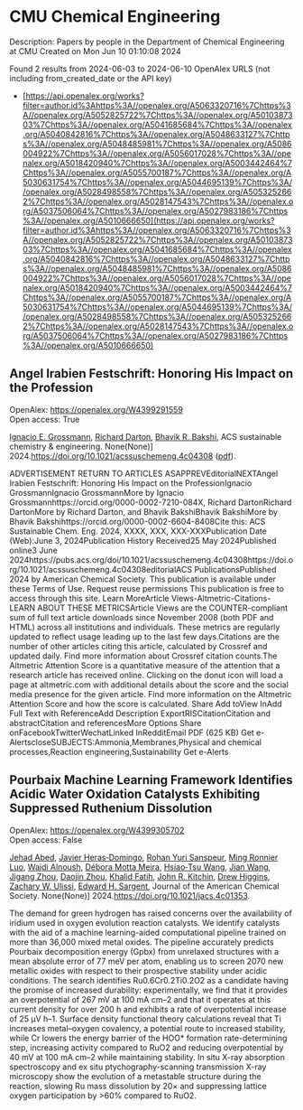# CMU Chemical Engineering
Description: Papers by people in the Department of Chemical Engineering at CMU
Created on Mon Jun 10 01:10:08 2024

Found 2 results from 2024-06-03 to 2024-06-10
OpenAlex URLS (not including from_created_date or the API key)
- [https://api.openalex.org/works?filter=author.id%3Ahttps%3A//openalex.org/A5063320716%7Chttps%3A//openalex.org/A5052825722%7Chttps%3A//openalex.org/A5010387303%7Chttps%3A//openalex.org/A5041685684%7Chttps%3A//openalex.org/A5040842816%7Chttps%3A//openalex.org/A5048633127%7Chttps%3A//openalex.org/A5048485981%7Chttps%3A//openalex.org/A5086004922%7Chttps%3A//openalex.org/A5056017028%7Chttps%3A//openalex.org/A5018420940%7Chttps%3A//openalex.org/A5003442464%7Chttps%3A//openalex.org/A5055700187%7Chttps%3A//openalex.org/A5030631754%7Chttps%3A//openalex.org/A5044695139%7Chttps%3A//openalex.org/A5028498558%7Chttps%3A//openalex.org/A5053252662%7Chttps%3A//openalex.org/A5028147543%7Chttps%3A//openalex.org/A5037506064%7Chttps%3A//openalex.org/A5027983186%7Chttps%3A//openalex.org/A5010666650](https://api.openalex.org/works?filter=author.id%3Ahttps%3A//openalex.org/A5063320716%7Chttps%3A//openalex.org/A5052825722%7Chttps%3A//openalex.org/A5010387303%7Chttps%3A//openalex.org/A5041685684%7Chttps%3A//openalex.org/A5040842816%7Chttps%3A//openalex.org/A5048633127%7Chttps%3A//openalex.org/A5048485981%7Chttps%3A//openalex.org/A5086004922%7Chttps%3A//openalex.org/A5056017028%7Chttps%3A//openalex.org/A5018420940%7Chttps%3A//openalex.org/A5003442464%7Chttps%3A//openalex.org/A5055700187%7Chttps%3A//openalex.org/A5030631754%7Chttps%3A//openalex.org/A5044695139%7Chttps%3A//openalex.org/A5028498558%7Chttps%3A//openalex.org/A5053252662%7Chttps%3A//openalex.org/A5028147543%7Chttps%3A//openalex.org/A5037506064%7Chttps%3A//openalex.org/A5027983186%7Chttps%3A//openalex.org/A5010666650)

## Angel Irabien Festschrift: Honoring His Impact on the Profession   

OpenAlex: https://openalex.org/W4399291559    
Open access: True
    
[Ignacio E. Grossmann](https://openalex.org/A5056017028), [Richard Darton](https://openalex.org/A5045326369), [Bhavik R. Bakshi](https://openalex.org/A5005207940), ACS sustainable chemistry & engineering. None(None)] 2024.https://doi.org/10.1021/acssuschemeng.4c04308 ([pdf](https://pubs.acs.org/doi/pdf/10.1021/acssuschemeng.4c04308)).
    
ADVERTISEMENT RETURN TO ARTICLES ASAPPREVEditorialNEXTAngel Irabien Festschrift: Honoring His Impact on the ProfessionIgnacio GrossmannIgnacio GrossmannMore by Ignacio Grossmannhttps://orcid.org/0000-0002-7210-084X, Richard DartonRichard DartonMore by Richard Darton, and Bhavik BakshiBhavik BakshiMore by Bhavik Bakshihttps://orcid.org/0000-0002-6604-8408Cite this: ACS Sustainable Chem. Eng. 2024, XXXX, XXX, XXX-XXXPublication Date (Web):June 3, 2024Publication History Received25 May 2024Published online3 June 2024https://pubs.acs.org/doi/10.1021/acssuschemeng.4c04308https://doi.org/10.1021/acssuschemeng.4c04308editorialACS PublicationsPublished 2024 by American Chemical Society. This publication is available under these Terms of Use. Request reuse permissions This publication is free to access through this site. Learn MoreArticle Views-Altmetric-Citations-LEARN ABOUT THESE METRICSArticle Views are the COUNTER-compliant sum of full text article downloads since November 2008 (both PDF and HTML) across all institutions and individuals. These metrics are regularly updated to reflect usage leading up to the last few days.Citations are the number of other articles citing this article, calculated by Crossref and updated daily. Find more information about Crossref citation counts.The Altmetric Attention Score is a quantitative measure of the attention that a research article has received online. Clicking on the donut icon will load a page at altmetric.com with additional details about the score and the social media presence for the given article. Find more information on the Altmetric Attention Score and how the score is calculated. Share Add toView InAdd Full Text with ReferenceAdd Description ExportRISCitationCitation and abstractCitation and referencesMore Options Share onFacebookTwitterWechatLinked InRedditEmail PDF (625 KB) Get e-AlertscloseSUBJECTS:Ammonia,Membranes,Physical and chemical processes,Reaction engineering,Sustainability Get e-Alerts    

    

## Pourbaix Machine Learning Framework Identifies Acidic Water Oxidation Catalysts Exhibiting Suppressed Ruthenium Dissolution   

OpenAlex: https://openalex.org/W4399305702    
Open access: False
    
[Jehad Abed](https://openalex.org/A5049493917), [Javier Heras‐Domingo](https://openalex.org/A5062528507), [Rohan Yuri Sanspeur](https://openalex.org/A5071284998), [Ming Ronnier Luo](https://openalex.org/A5076838400), [Wajdi Alnoush](https://openalex.org/A5048076397), [Débora Motta Meira](https://openalex.org/A5036126810), [Hsiao‐Tsu Wang](https://openalex.org/A5037413243), [Jian Wang](https://openalex.org/A5048097208), [Jigang Zhou](https://openalex.org/A5033120840), [Daojin Zhou](https://openalex.org/A5052565332), [Khalid Fatih](https://openalex.org/A5015913191), [John R. Kitchin](https://openalex.org/A5003442464), [Drew Higgins](https://openalex.org/A5044827415), [Zachary W. Ulissi](https://openalex.org/A5024574386), [Edward H. Sargent](https://openalex.org/A5054680242), Journal of the American Chemical Society. None(None)] 2024.https://doi.org/10.1021/jacs.4c01353.
    
The demand for green hydrogen has raised concerns over the availability of iridium used in oxygen evolution reaction catalysts. We identify catalysts with the aid of a machine learning-aided computational pipeline trained on more than 36,000 mixed metal oxides. The pipeline accurately predicts Pourbaix decomposition energy (Gpbx) from unrelaxed structures with a mean absolute error of 77 meV per atom, enabling us to screen 2070 new metallic oxides with respect to their prospective stability under acidic conditions. The search identifies Ru0.6Cr0.2Ti0.2O2 as a candidate having the promise of increased durability: experimentally, we find that it provides an overpotential of 267 mV at 100 mA cm–2 and that it operates at this current density for over 200 h and exhibits a rate of overpotential increase of 25 μV h–1. Surface density functional theory calculations reveal that Ti increases metal–oxygen covalency, a potential route to increased stability, while Cr lowers the energy barrier of the HOO* formation rate-determining step, increasing activity compared to RuO2 and reducing overpotential by 40 mV at 100 mA cm–2 while maintaining stability. In situ X-ray absorption spectroscopy and ex situ ptychography-scanning transmission X-ray microscopy show the evolution of a metastable structure during the reaction, slowing Ru mass dissolution by 20× and suppressing lattice oxygen participation by >60% compared to RuO2.    

    
